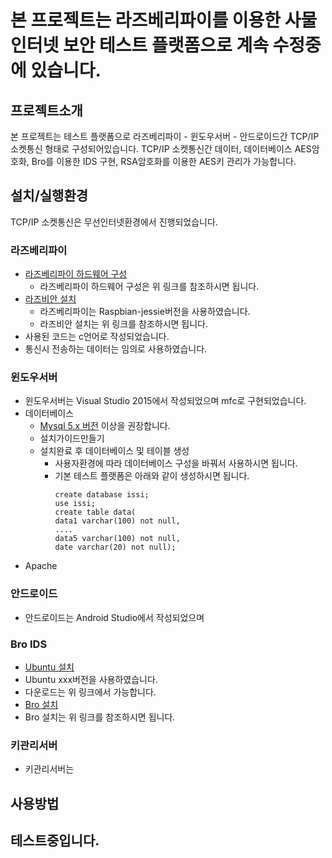 
# 본 프로젝트는 라즈베리파이를 이용한 사물인터넷 보안 테스트 플랫폼으로 계속 수정중에 있습니다. 


## 프로젝트소개 
본 프로젝트는 테스트 플랫폼으로 라즈베리파이 - 윈도우서버 - 안드로이드간 TCP/IP 소켓통신 형태로 구성되어있습니다.
TCP/IP 소켓통신간 데이터, 데이터베이스 AES암호화, Bro를 이용한 IDS 구현, RSA암호화를 이용한 AES키 관리가 가능합니다.

## 설치/실행환경 
TCP/IP 소켓통신은 무선인터넷환경에서 진행되었습니다.

### 라즈베리파이 
* [라즈베리파이 하드웨어 구성](https://www.raspberrypi.org/learning/hardware-guide/equipment/)
  * 라즈베리파이 하드웨어 구성은 위 링크를 참조하시면 됩니다.
* [라즈비안 설치](https://www.raspberrypi.org/learning/software-guide/quickstart/)
  * 라즈베리파이는 Raspbian-jessie버전을 사용하였습니다.
  * 라즈비안 설치는 위 링크를 참조하시면 됩니다.   
* 사용된 코드는 c언어로 작성되었습니다.
* 통신시 전송하는 데이터는 임의로 사용하였습니다.

### 윈도우서버 
* 윈도우서버는 Visual Studio 2015에서 작성되었으며 mfc로 구현되었습니다.
* 데이터베이스
  * [Mysql 5.x 버전](https://dev.mysql.com/downloads/mysql/) 이상을 권장합니다. 
  * 설치가이드만들기
  * 설치완료 후 데이터베이스 및 테이블 생성
    * 사용자환경에 따라 데이터베이스 구성을 바꿔서 사용하시면 됩니다.
    * 기본 테스트 플랫폼은 아래와 같이 생성하시면 됩니다.
      ```
      create database issi;
      use issi;
      create table data(
      data1 varchar(100) not null, 
      ....
      data5 varchar(100) not null,
      date varchar(20) not null);
      ```
* Apache

### 안드로이드 
* 안드로이드는 Android Studio에서 작성되었으며 

### Bro IDS 
* [Ubuntu 설치](https://www.ubuntu.com/download/desktop)
 * Ubuntu xxx버전을 사용하였습니다.
 * 다운로드는 위 링크에서 가능합니다.
* [Bro 설치](https://www.bro.org/sphinx/install/install.html)
 * Bro 설치는 위 링크를 참조하시면 됩니다.
 
### 키관리서버 
* 키관리서버는

## 사용방법

테스트중입니다.
-------
